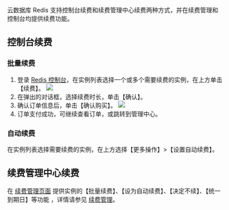 云数据库 Redis 支持控制台续费和续费管理中心续费两种方式，并在续费管理和控制台均提供续费功能。

## 控制台续费
### 批量续费
1. 登录 [Redis 控制台](https://console.cloud.tencent.com/redis)，在实例列表选择一个或多个需要续费的实例，在上方单击【续费】。
![](https://main.qcloudimg.com/raw/e38425d3b4c01e66a4562f364c2793a3.png)
2. 在弹出的对话框，选择续费时长，单击【确认】。
3. 确认订单信息后，单击【确认购买】。
![](https://main.qcloudimg.com/raw/8bd65a4cc410c2a72f689777e86a227f.png)
4. 订单支付成功，可继续查看订单，或跳转到管理中心。

### 自动续费
在实例列表选择需要续费的实例，在上方选择【更多操作】>【设置自动续费】。

## 续费管理中心续费
 在 [续费管理页面](https://console.cloud.tencent.com/account/renewal) 提供实例的【批量续费】、【设为自动续费】、【决定不续】、【统一到期日】等功能 ，详情请参见 [续费管理](https://cloud.tencent.com/document/product/555/7454)。

